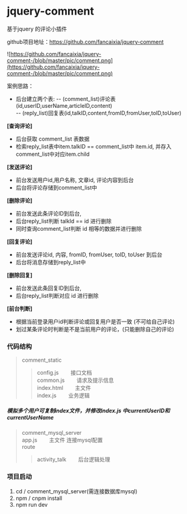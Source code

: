 # jquery-comment
基于jquery  的评论小插件

github项目地址：https://github.com/fancaixia/jquery-comment


![https://github.com/fancaixia/jquery-comment-/blob/master/pic/comment.png](https://github.com/fancaixia/jquery-comment-/blob/master/pic/comment.png)

案例思路：

- 后台建立两个表:
-- (comment_list)评论表(id,userID,userName,articleID,content)  <br/>
-- (reply_list)回复表(id,talkID,content,fromID,fromUser,toID,toUser)  <br/>

**[查询评论]**
- 后台获取 comment_list 表数据
- 检索reply_list表中item.talkID == comment_list中 item.id, 并存入comment_list中对应item.child

**[发送评论]**
- 前台发送用户id,用户名称, 文章id, 评论内容到后台
- 后台将评论存储到comment_list中

**[删除评论]**
- 前台发送此条评论ID到后台,
- 后台reply_list判断 talkId == id 进行删除
- 同时查询comment_list判断 id 相等的数据并进行删除

**[回复评论]**
- 前台发送评论id, 内容, fromID, fromUser, toID, toUser 到后台
- 后台将消息存储到reply_list中

**[删除回复]**
- 前台发送此条回复ID到后台,
- 后台reply_list判断对应 id 进行删除

**[前台判断]**
- 根据当前登录用户id判断评论或回复用户是否一致 (不可给自己评论)
- 划过某条评论时判断是不是当前用户的评论，(只能删除自己的评论)


### 代码结构
> comment_static 
>> config.js &nbsp;&nbsp;&nbsp;&nbsp;&nbsp;&nbsp; 接口文档 <br/>
>> common.js &nbsp;&nbsp;&nbsp;&nbsp;&nbsp;&nbsp; 请求及提示信息 <br/>
>> index.html &nbsp;&nbsp;&nbsp;&nbsp;&nbsp;&nbsp; 主文件 <br/>
>> index.js &nbsp;&nbsp;&nbsp;&nbsp;&nbsp;&nbsp;  业务逻辑 <br/>

##### 模拟多个用户可复制index文件，并修改index.js 中currentUserID和currentUserName

> comment_mysql_server <br/>
> app.js &nbsp;&nbsp;&nbsp;&nbsp;&nbsp;&nbsp; 主文件  连接mysql配置 <br/>
> route <br/>
>> activity_talk  &nbsp;&nbsp;&nbsp;&nbsp;&nbsp;&nbsp; 后台逻辑处理  <br/>

### 项目启动  

 1. cd / comment_mysql_server(需连接数据库mysql)
 2. npm / cnpm install 
 3. npm run dev




 
